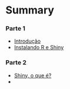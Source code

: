 # Summary

### Parte 1
* [Introdução](Introdução.md)
* [Instalando R e Shiny](InstalandoR.md)

### Parte 2
* [Shiny, o que é?](IntroShiny.md)
* 